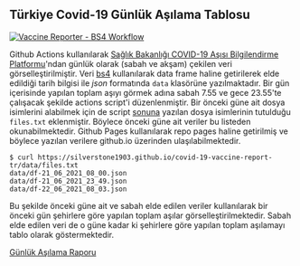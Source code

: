 ## Türkiye Covid-19 Günlük Aşılama Tablosu

[![Vaccine Reporter - BS4 Workflow](https://github.com/silverstone1903/covid-19-vaccine-report-tr/actions/workflows/main.yml/badge.svg)](https://github.com/silverstone1903/covid-19-vaccine-report-tr/actions/workflows/main.yml)

Github Actions kullanılarak [Sağlık Bakanlığı COVID-19 Aşısı Bilgilendirme Platformu](https://covid19asi.saglik.gov.tr/)'ndan günlük olarak (sabah ve akşam) çekilen veri görselleştirilmiştir. Veri [bs4](https://github.com/silverstone1903/covid-19-vaccine-report-tr/blob/main/run.py) kullanılarak data frame haline getirilerek elde edildiği tarih bilgisi ile *json* formatında `data` klasörüne yazılmaktadır. Bir gün içerisinde yapılan toplam aşıyı görmek adına sabah 7.55 ve gece 23.55'te çalışacak şekilde actions script'i düzenlenmiştir. Bir önceki güne ait dosya isimlerini alabilmek için de script [sonuna](https://github.com/silverstone1903/covid-19-vaccine-report-tr/blob/main/run.py#L58) yazılan dosya isimlerinin tutulduğu `files.txt` eklenmiştir. Böylece önceki güne ait veriler bu listeden okunabilmektedir. Github Pages kullanılarak repo pages haline getirilmiş ve böylece yazılan verilere github.io üzerinden ulaşılabilmektedir. 


```
$ curl https://silverstone1903.github.io/covid-19-vaccine-report-tr/data/files.txt
data/df-21_06_2021_08_00.json
data/df-21_06_2021_23_49.json
data/df-22_06_2021_08_03.json
```

Bu şekilde önceki güne ait ve sabah elde edilen veriler kullanılarak bir önceki gün şehirlere göre yapılan toplam aşılar görselleştirilmektedir. Sabah elde edilen veri de o güne kadar ki şehirlere göre yapılan toplam aşılamayı tablo olarak göstermektedir.

[Günlük Aşılama Raporu](https://silverstone1903.github.io/daily-covid19-data-table/tables/Covid19AsiTurkiye.html)

